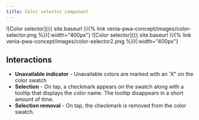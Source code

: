 ```yaml
---
title: Color selector component
---
```


![Color selector]({{ site.baseurl }}{% link venia-pwa-concept/images/color-selector.png %}){:width="400px"}
![Color selector]({{ site.baseurl }}{% link venia-pwa-concept/images/color-selector2.png %}){:width="400px"}

## Interactions

* **Unavailable indicator** - Unavailable colors are marked with an 'X" on the color swatch
* **Selection** - On tap, a checkmark appears on the swatch along with a tooltip that displays the color name.
  The tooltip disappears in a short amount of time.
* **Selection removal** - On tap, the checkmark is removed from the color swatch.
